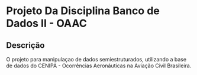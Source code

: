 # Projeto Da Disciplina Banco de Dados II - OAAC

## Descrição
O projeto para manipulaçao de dados semiestruturados, utilizando a base de dados do CENIPA - Ocorrências Aeronáuticas na Aviação Civil Brasileira.
